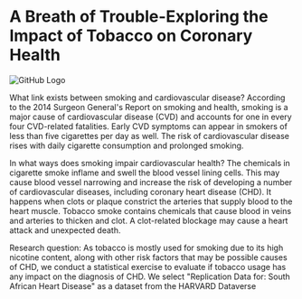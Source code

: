 # A Breath of Trouble-Exploring the Impact of Tobacco on Coronary Health
![GitHub Logo](https://images.unsplash.com/photo-1469571486292-0ba58a3f068b?q=80&w=2070&auto=format&fit=crop&ixlib=rb-4.0.3&ixid=M3wxMjA3fDB8MHxwaG90by1wYWdlfHx8fGVufDB8fHx8fA%3D%3D)


What link exists between smoking and cardiovascular disease?
According to the 2014 Surgeon General's Report on smoking and health, smoking is a major cause of
cardiovascular disease (CVD) and accounts for one in every four CVD-related fatalities. Early CVD symptoms
can appear in smokers of less than five cigarettes per day as well. The risk of cardiovascular disease rises
with daily cigarette consumption and prolonged smoking.

In what ways does smoking impair cardiovascular health?
The chemicals in cigarette smoke inflame and swell the blood vessel lining cells. This may cause blood vessel
narrowing and increase the risk of developing a number of cardiovascular diseases, including coronary heart
disease (CHD). It happens when clots or plaque constrict the arteries that supply blood to the heart muscle.
Tobacco smoke contains chemicals that cause blood in veins and arteries to thicken and clot. A clot-related
blockage may cause a heart attack and unexpected death. 

Research question:
As tobacco is mostly used for smoking due to its high nicotine content, along with other risk factors that may
be possible causes of CHD, we conduct a statistical exercise to evaluate if tobacco usage has any impact on
the diagnosis of CHD. We select "Replication Data for: South African Heart Disease" as a dataset from the
HARVARD Dataverse
